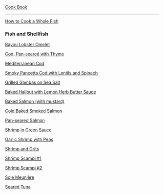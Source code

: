 [Cook Book](https://github.com/vmsmith/CookBook/blob/master/README.md)  

-----  

[How to Cook a Whole Fish](https://www.foodandwine.com/news/how-to-cook-whole-fish)  

### Fish and Shellfish    

[Bayou Lobster Omelet]()  

[Cod, Pan-seared with Thyme](https://github.com/vmsmith/CookBook/blob/master/fish_cod_pan-seared_thyme.md)

[Mediterranean Cod](https://github.com/vmsmith/CookBook/blob/master/fish_cod_mediterranean.md)

[Smoky Pancetta Cod with Lentils and Spinach](https://github.com/vmsmith/CookBook/blob/master/fish_cod_smoky-pancetta.md)  

[Grilled Gambas on Sea Salt](https://github.com/vmsmith/CookBook/blob/master/fish_gambas_grilled.md)  

[Baked Halibut with Lemon Herb Butter Sauce](https://github.com/vmsmith/CookBook/blob/master/fish_halibut_baked.md)

[Baked Salmon (with mustard)](https://github.com/vmsmith/CookBook/blob/master/fish_salmon_baked.md)  

[Cold Baked Smoked Salmon](https://github.com/vmsmith/CookBook/blob/master/fish_salmon_baked_smoked.md)

[Pan-seared Salmon](https://github.com/vmsmith/CookBook/blob/master/fish_salmon_pan-seared.md)    

[Shrimp in Green Sauce]()  

[Garlic Shrimp with Peas](https://github.com/vmsmith/CookBook/blob/master/fish_shrimp_garlic_peas.md)    

[Shrimp and Grits]()  

[Shrimp Scampi #1](https://github.com/vmsmith/CookBook/blob/master/fish_shrimp_scampi1.md)    

[Shrimp Scampi #2](https://github.com/vmsmith/CookBook/blob/master/fish_shrimp_scampi2.md)    

[Sole Meunière](https://github.com/vmsmith/CookBook/blob/master/fish_sole_meuniere.md)

[Seared Tuna](https://github.com/vmsmith/CookBook/blob/master/fish_tuna_seared.md)  
